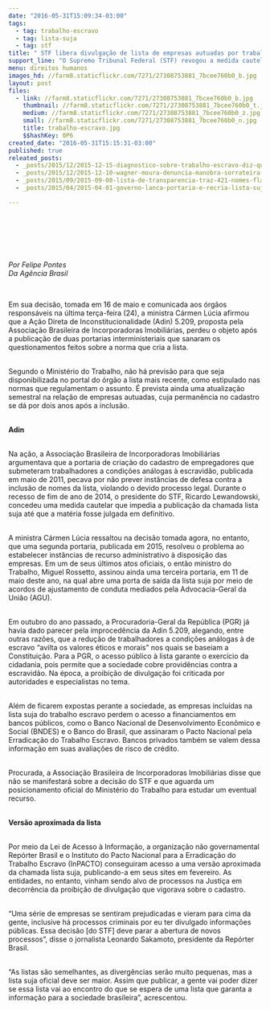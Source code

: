 ```yaml
---
date: "2016-05-31T15:09:34-03:00"
tags:
  - tag: trabalho-escravo
  - tag: lista-suja
  - tag: stf
title: " STF libera divulgação de lista de empresas autuadas por trabalho escravo"
support_line: "O Supremo Tribunal Federal (STF) revogou a medida cautelar que impedia a publicação oficial, pelo Ministério do Trabalho, da lista de empresas autuadas pelo governo por submeter seus empregados a condições análogas à escravidão."
menu: direitos humanos
images_hd: //farm8.staticflickr.com/7271/27308753881_7bcee760b0_b.jpg
layout: post
files:
  - link: //farm8.staticflickr.com/7271/27308753881_7bcee760b0_b.jpg
    thumbnail: //farm8.staticflickr.com/7271/27308753881_7bcee760b0_t.jpg
    medium: //farm8.staticflickr.com/7271/27308753881_7bcee760b0_z.jpg
    small: //farm8.staticflickr.com/7271/27308753881_7bcee760b0_n.jpg
    title: trabalho-escravo.jpg
    $$hashKey: 0P6
created_date: "2016-05-31T15:15:31-03:00"
published: true
releated_posts:
  - _posts/2015/12/2015-12-15-diagnostico-sobre-trabalho-escravo-diz-que-situacao-piora-no-pais.md
  - _posts/2015/12/2015-12-10-wagner-moura-denuncia-manobra-sorrateira-da-bancada-ruralista.md
  - _posts/2015/09/2015-09-08-lista-de-transparencia-traz-421-nomes-flagrados-por-trabalho-escravo.md
  - _posts/2015/04/2015-04-01-governo-lanca-portaria-e-recria-lista-suja-do-trabalho-escravo.md

---
```

<p>&nbsp;</p>

<p>&nbsp;</p>

<p>&nbsp;</p>

<p><em>Por Felipe Pontes<br />
Da Ag&ecirc;ncia Brasil</em></p>

<p>&nbsp;</p>

<p>Em sua decis&atilde;o, tomada em 16 de maio e comunicada aos &oacute;rg&atilde;os respons&aacute;veis na &uacute;ltima ter&ccedil;a-feira (24), a ministra C&aacute;rmen L&uacute;cia afirmou que a A&ccedil;&atilde;o Direta de Inconstitucionalidade (Adin) 5.209, proposta pela Associa&ccedil;&atilde;o Brasileira de Incorporadoras Imobili&aacute;rias, perdeu o objeto ap&oacute;s a publica&ccedil;&atilde;o de duas portarias interministeriais que sanaram os questionamentos feitos sobre a norma que cria a lista.</p>

<p><br />
Segundo o Minist&eacute;rio do Trabalho, n&atilde;o h&aacute; previs&atilde;o para que seja disponibilizada no portal do &oacute;rg&atilde;o a lista mais recente, como estipulado nas normas que regulamentam o assunto. &Eacute; prevista ainda uma atualiza&ccedil;&atilde;o semestral na rela&ccedil;&atilde;o de empresas autuadas, cuja perman&ecirc;ncia no cadastro se d&aacute; por dois anos ap&oacute;s a inclus&atilde;o.</p>

<p><br />
<strong>Adin</strong></p>

<p><br />
Na a&ccedil;&atilde;o, a Associa&ccedil;&atilde;o Brasileira de Incorporadoras Imobili&aacute;rias argumentava que a portaria de cria&ccedil;&atilde;o do cadastro de empregadores que submeteram trabalhadores a condi&ccedil;&otilde;es an&aacute;logas &agrave; escravid&atilde;o, publicada em maio de 2011, pecava por n&atilde;o prever inst&acirc;ncias de defesa contra a inclus&atilde;o de nomes da lista, violando o devido processo legal. Durante o recesso de fim de ano de 2014, o presidente do STF, Ricardo Lewandowski, concedeu uma medida cautelar que impedia a publica&ccedil;&atilde;o da chamada lista suja at&eacute; que a mat&eacute;ria fosse julgada em definitivo.</p>

<p><br />
A ministra C&aacute;rmen L&uacute;cia ressaltou na decis&atilde;o tomada agora, no entanto, que uma segunda portaria, publicada em 2015, resolveu o problema ao estabelecer inst&acirc;ncias de recurso administrativo &agrave; disposi&ccedil;&atilde;o das empresas. Em um de seus &uacute;ltimos atos oficiais, o ent&atilde;o ministro do Trabalho, Miguel Rossetto, assinou ainda uma terceira portaria, em 11 de maio deste ano, na qual abre uma porta de sa&iacute;da da lista suja por meio de acordos de ajustamento de conduta mediados pela Advocacia-Geral da Uni&atilde;o (AGU).</p>

<p><br />
Em outubro do ano passado, a Procuradoria-Geral da Rep&uacute;blica (PGR) j&aacute; havia dado parecer pela improced&ecirc;ncia da Adin 5.209, alegando, entre outras raz&otilde;es, que a redu&ccedil;&atilde;o de trabalhadores a condi&ccedil;&otilde;es an&aacute;logas &agrave; de escravo &ldquo;avilta os valores &eacute;ticos e morais&rdquo; nos quais se baseiam a Constitui&ccedil;&atilde;o. Para a PGR, o acesso p&uacute;blico &agrave; lista garante o exerc&iacute;cio da cidadania, pois permite que a sociedade cobre provid&ecirc;ncias contra a escravid&atilde;o. Na &eacute;poca, a proibi&ccedil;&atilde;o de divulga&ccedil;&atilde;o foi criticada por autoridades e especialistas no tema.</p>

<p><br />
Al&eacute;m de ficarem expostas perante a sociedade, as empresas inclu&iacute;das na lista suja do trabalho escravo perdem o acesso a financiamentos em bancos p&uacute;blicos, como o Banco Nacional de Desenvolvimento Econ&ocirc;mico e Social (BNDES) e o Banco do Brasil, que assinaram o Pacto Nacional pela Erradica&ccedil;&atilde;o do Trabalho Escravo. Bancos privados tamb&eacute;m se valem dessa informa&ccedil;&atilde;o em suas avalia&ccedil;&otilde;es de risco de cr&eacute;dito.</p>

<p><br />
Procurada, a Associa&ccedil;&atilde;o Brasileira de Incorporadoras Imobili&aacute;rias disse que n&atilde;o se manifestar&aacute; sobre a decis&atilde;o do STF e que aguarda um posicionamento oficial do Minist&eacute;rio do Trabalho para estudar um eventual recurso.</p>

<p><br />
<strong>Vers&atilde;o aproximada da lista</strong></p>

<p><br />
Por meio da Lei de Acesso &agrave; Informa&ccedil;&atilde;o, a organiza&ccedil;&atilde;o n&atilde;o governamental Rep&oacute;rter Brasil e o Instituto do Pacto Nacional para a Erradica&ccedil;&atilde;o do Trabalho Escravo (InPACTO) conseguiram acesso a uma vers&atilde;o aproximada da chamada lista suja, publicando-a em seus sites em fevereiro. As entidades, no entanto, vinham sendo alvo de processos na Justi&ccedil;a em decorr&ecirc;ncia da proibi&ccedil;&atilde;o de divulga&ccedil;&atilde;o que vigorava sobre o cadastro.</p>

<p><br />
&ldquo;Uma s&eacute;rie de empresas se sentiram prejudicadas e vieram para cima da gente, inclusive h&aacute; processos criminais por eu ter divulgado informa&ccedil;&otilde;es p&uacute;blicas. Essa decis&atilde;o [do STF] deve parar a abertura de novos processos&rdquo;, disse o jornalista Leonardo Sakamoto, presidente da Rep&oacute;rter Brasil.</p>

<p><br />
&ldquo;As listas s&atilde;o semelhantes, as diverg&ecirc;ncias ser&atilde;o muito pequenas, mas a lista suja oficial deve ser maior. Assim que publicar, a gente vai poder dizer se essa lista vai ao encontro do que se espera de uma lista que garanta a informa&ccedil;&atilde;o para a sociedade brasileira&rdquo;, acrescentou.</p>
